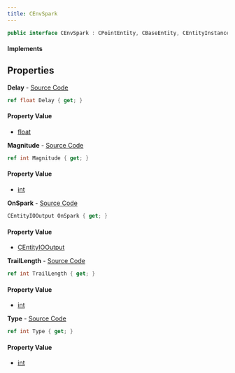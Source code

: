 ```yaml
---
title: CEnvSpark
---
```


```csharp
public interface CEnvSpark : CPointEntity, CBaseEntity, CEntityInstance, ISchemaClass<CEntityInstance>, ISchemaClass<CBaseEntity>, ISchemaClass<CPointEntity>, ISchemaClass<CEnvSpark>, ISchemaField, ISchemaClass, INativeHandle
```

#### Implements

## Properties

**Delay** - [Source Code](https://github.com/swiftly-solution/swiftlys2/blob/main/managed/src/SwiftlyS2.Generated/Schemas/Interfaces/CEnvSpark.cs#L16)

```csharp
ref float Delay { get; }
```

#### Property Value

- [float](https://learn.microsoft.com/dotnet/api/system.single)

**Magnitude** - [Source Code](https://github.com/swiftly-solution/swiftlys2/blob/main/managed/src/SwiftlyS2.Generated/Schemas/Interfaces/CEnvSpark.cs#L18)

```csharp
ref int Magnitude { get; }
```

#### Property Value

- [int](https://learn.microsoft.com/dotnet/api/system.int32)

**OnSpark** - [Source Code](https://github.com/swiftly-solution/swiftlys2/blob/main/managed/src/SwiftlyS2.Generated/Schemas/Interfaces/CEnvSpark.cs#L24)

```csharp
CEntityIOOutput OnSpark { get; }
```

#### Property Value

- [CEntityIOOutput](/docs/api/shared/schemadefinitions/centityiooutput)

**TrailLength** - [Source Code](https://github.com/swiftly-solution/swiftlys2/blob/main/managed/src/SwiftlyS2.Generated/Schemas/Interfaces/CEnvSpark.cs#L20)

```csharp
ref int TrailLength { get; }
```

#### Property Value

- [int](https://learn.microsoft.com/dotnet/api/system.int32)

**Type** - [Source Code](https://github.com/swiftly-solution/swiftlys2/blob/main/managed/src/SwiftlyS2.Generated/Schemas/Interfaces/CEnvSpark.cs#L22)

```csharp
ref int Type { get; }
```

#### Property Value

- [int](https://learn.microsoft.com/dotnet/api/system.int32)

